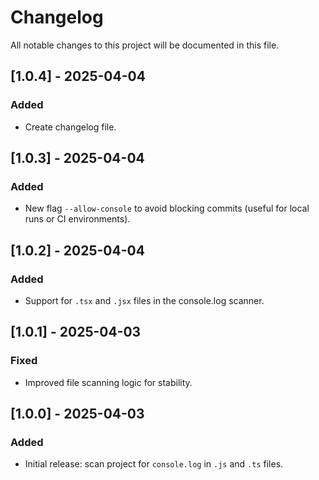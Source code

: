 # Changelog

All notable changes to this project will be documented in this file.

## [1.0.4] - 2025-04-04
### Added
- Create changelog file.

## [1.0.3] - 2025-04-04
### Added
- New flag `--allow-console` to avoid blocking commits (useful for local runs or CI environments).

## [1.0.2] - 2025-04-04
### Added
- Support for `.tsx` and `.jsx` files in the console.log scanner.

## [1.0.1] - 2025-04-03
### Fixed
- Improved file scanning logic for stability.

## [1.0.0] - 2025-04-03
### Added
- Initial release: scan project for `console.log` in `.js` and `.ts` files.
